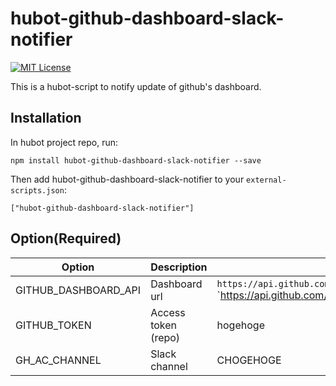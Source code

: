 # hubot-github-dashboard-slack-notifier
[![MIT License](http://img.shields.io/badge/license-MIT-blue.svg?style=flat)](LICENSE)

This is a hubot-script to notify update of github's dashboard.

## Installation

In hubot project repo, run:

`npm install hubot-github-dashboard-slack-notifier --save`

Then add hubot-github-dashboard-slack-notifier to your `external-scripts.json`:

`["hubot-github-dashboard-slack-notifier"]`

## Option(Required)
|Option|Description|Example|
|------|-----------|-------|
|GITHUB_DASHBOARD_API|Dashboard url|`https://api.github.com/users/shimastripe/events` `https://api.github.com/users/shimastripe/events/orgs/XXXX|`
|GITHUB_TOKEN|Access token (repo)|hogehoge|
|GH_AC_CHANNEL|Slack channel|CHOGEHOGE|